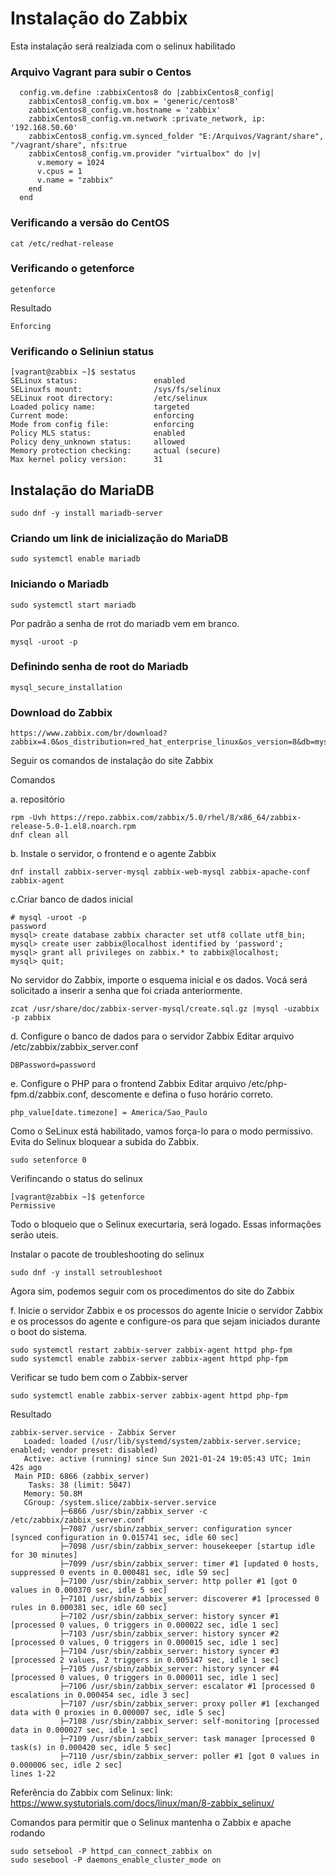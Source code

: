 # Instalação do Zabbix
Esta instalação será realziada com o selinux habilitado

### Arquivo Vagrant para subir o Centos

```vagrantFile
  config.vm.define :zabbixCentos8 do |zabbixCentos8_config|
    zabbixCentos8_config.vm.box = 'generic/centos8'
    zabbixCentos8_config.vm.hostname = 'zabbix'
    zabbixCentos8_config.vm.network :private_network, ip: '192.168.50.60'
    zabbixCentos8_config.vm.synced_folder "E:/Arquivos/Vagrant/share", "/vagrant/share", nfs:true
    zabbixCentos8_config.vm.provider "virtualbox" do |v|
      v.memory = 1024
      v.cpus = 1
      v.name = "zabbix"
    end
  end  
```

### Verificando a versão do CentOS

```
cat /etc/redhat-release 
```

### Verificando o getenforce

```
getenforce
``` 
Resultado

```
Enforcing
```

### Verificando o Seliniun status
```
[vagrant@zabbix ~]$ sestatus
SELinux status:                 enabled
SELinuxfs mount:                /sys/fs/selinux
SELinux root directory:         /etc/selinux
Loaded policy name:             targeted
Current mode:                   enforcing
Mode from config file:          enforcing
Policy MLS status:              enabled
Policy deny_unknown status:     allowed
Memory protection checking:     actual (secure)
Max kernel policy version:      31
```

## Instalação do MariaDB

```
sudo dnf -y install mariadb-server
```

### Criando um link de inicialização do MariaDB

```
sudo systemctl enable mariadb
```

### Iniciando o Mariadb

```
sudo systemctl start mariadb
```

Por padrão a senha de rrot do mariadb vem em branco.

```
mysql -uroot -p
```

### Definindo senha de root do Mariadb

```
mysql_secure_installation
```

### Download do Zabbix

```
https://www.zabbix.com/br/download?zabbix=4.0&os_distribution=red_hat_enterprise_linux&os_version=8&db=mysql&ws=apache
```

Seguir os comandos de instalação do site Zabbix

Comandos

a. repositório
```
rpm -Uvh https://repo.zabbix.com/zabbix/5.0/rhel/8/x86_64/zabbix-release-5.0-1.el8.noarch.rpm
dnf clean all
```

b. Instale o servidor, o frontend e o agente Zabbix
```
dnf install zabbix-server-mysql zabbix-web-mysql zabbix-apache-conf zabbix-agent
```
c.Criar banco de dados inicial
```
# mysql -uroot -p
password
mysql> create database zabbix character set utf8 collate utf8_bin;
mysql> create user zabbix@localhost identified by 'password';
mysql> grant all privileges on zabbix.* to zabbix@localhost;
mysql> quit;
```

No servidor do Zabbix, importe o esquema inicial e os dados. Vocá será solicitado a inserir a senha que foi criada anteriormente.
```
zcat /usr/share/doc/zabbix-server-mysql/create.sql.gz |mysql -uzabbix -p zabbix
```

d. Configure o banco de dados para o servidor Zabbix
Editar arquivo /etc/zabbix/zabbix_server.conf

```
DBPassword=password
```

e. Configure o PHP para o frontend Zabbix
Editar arquivo /etc/php-fpm.d/zabbix.conf, descomente e defina o fuso horário correto.
```
php_value[date.timezone] = America/Sao_Paulo
```

Como o SeLinux está habilitado, vamos força-lo para o modo permissivo. Evita do Selinux bloquear a subida do Zabbix.

```
sudo setenforce 0
```

Verifincando o status do selinux

```
[vagrant@zabbix ~]$ getenforce
Permissive
```

Todo o bloqueio que o Selinux execurtaria, será logado. Essas informações serão uteis.

Instalar o pacote de troubleshooting do selinux

```
sudo dnf -y install setroubleshoot
```

Agora sim, podemos seguir com os procedimentos do site do Zabbix

f. Inicie o servidor Zabbix e os processos do agente
Inicie o servidor Zabbix e os processos do agente e configure-os para que sejam iniciados durante o boot do sistema.
```
sudo systemctl restart zabbix-server zabbix-agent httpd php-fpm
sudo systemctl enable zabbix-server zabbix-agent httpd php-fpm
```

Verificar se tudo bem com o Zabbix-server

```
sudo systemctl enable zabbix-server zabbix-agent httpd php-fpm

```

Resultado

```
zabbix-server.service - Zabbix Server
   Loaded: loaded (/usr/lib/systemd/system/zabbix-server.service; enabled; vendor preset: disabled)
   Active: active (running) since Sun 2021-01-24 19:05:43 UTC; 1min 42s ago
 Main PID: 6866 (zabbix_server)
    Tasks: 38 (limit: 5047)
   Memory: 50.8M
   CGroup: /system.slice/zabbix-server.service
           ├─6866 /usr/sbin/zabbix_server -c /etc/zabbix/zabbix_server.conf
           ├─7087 /usr/sbin/zabbix_server: configuration syncer [synced configuration in 0.015741 sec, idle 60 sec]
           ├─7098 /usr/sbin/zabbix_server: housekeeper [startup idle for 30 minutes]
           ├─7099 /usr/sbin/zabbix_server: timer #1 [updated 0 hosts, suppressed 0 events in 0.000481 sec, idle 59 sec]
           ├─7100 /usr/sbin/zabbix_server: http poller #1 [got 0 values in 0.000370 sec, idle 5 sec]
           ├─7101 /usr/sbin/zabbix_server: discoverer #1 [processed 0 rules in 0.000381 sec, idle 60 sec]
           ├─7102 /usr/sbin/zabbix_server: history syncer #1 [processed 0 values, 0 triggers in 0.000022 sec, idle 1 sec]
           ├─7103 /usr/sbin/zabbix_server: history syncer #2 [processed 0 values, 0 triggers in 0.000015 sec, idle 1 sec]
           ├─7104 /usr/sbin/zabbix_server: history syncer #3 [processed 2 values, 2 triggers in 0.005147 sec, idle 1 sec]
           ├─7105 /usr/sbin/zabbix_server: history syncer #4 [processed 0 values, 0 triggers in 0.000011 sec, idle 1 sec]
           ├─7106 /usr/sbin/zabbix_server: escalator #1 [processed 0 escalations in 0.000454 sec, idle 3 sec]
           ├─7107 /usr/sbin/zabbix_server: proxy poller #1 [exchanged data with 0 proxies in 0.000007 sec, idle 5 sec]
           ├─7108 /usr/sbin/zabbix_server: self-monitoring [processed data in 0.000027 sec, idle 1 sec]
           ├─7109 /usr/sbin/zabbix_server: task manager [processed 0 task(s) in 0.000420 sec, idle 5 sec]
           ├─7110 /usr/sbin/zabbix_server: poller #1 [got 0 values in 0.000006 sec, idle 2 sec]
lines 1-22
```

Referência do Zabbix com Selinux:
link: https://www.systutorials.com/docs/linux/man/8-zabbix_selinux/

Comandos para permitir que o Selinux mantenha o Zabbix e apache rodando

``` 
sudo setsebool -P httpd_can_connect_zabbix on
sudo sesebool -P daemons_enable_cluster_mode on
```
